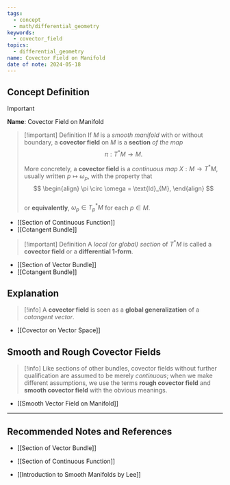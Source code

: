 ```yaml
---
tags:
  - concept
  - math/differential_geometry
keywords:
  - covector_field
topics:
  - differential_geometry
name: Covector Field on Manifold
date of note: 2024-05-18
---
```


## Concept Definition

>[!important]
>**Name**: Covector Field on Manifold

>[!important] Definition
>If $M$ is a *smooth manifold* with or without boundary, a **covector field** on $M$ is a **section** *of the map* $$\pi: T^{*}M \rightarrow M.$$ 
>
>More concretely, a **covector field** is a *continuous map* $X: M \rightarrow T^{*}M$, usually written $p \mapsto \omega_p$, with the property that
>$$
> \begin{align}
> \pi \circ \omega = \text{Id}_{M},
> \end{align}
>$$  
>or **equivalently**, $\omega_p \in T_{p}^{*}M$ for each $p \in M$.

- [[Section of Continuous Function]]
- [[Cotangent Bundle]]

>[!important] Definition
>A *local (or global) section* of $T^{*}M$ is called a **covector field** or a **differential 1-form**.

- [[Section of Vector Bundle]]
- [[Cotangent Bundle]]

## Explanation

>[!info]
>A **covector field** is seen as a **global generalization** of a *cotangent vector*. 

- [[Covector on Vector Space]]

## Smooth and Rough Covector Fields

>[!info]
>Like sections of other bundles, covector fields without further qualification are assumed to be merely *continuous*; when we make different assumptions, we use the terms **rough covector field** and **smooth covector field** with the obvious meanings.

- [[Smooth Vector Field on Manifold]]




-----------
##  Recommended Notes and References

- [[Section of Vector Bundle]]

- [[Section of Continuous Function]]


- [[Introduction to Smooth Manifolds by Lee]]